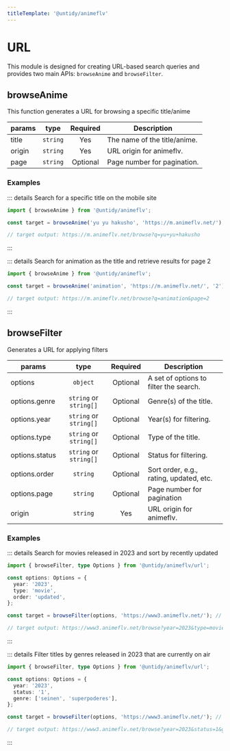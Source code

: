 ```yaml
---
titleTemplate: '@untidy/animeflv'
---
```


# URL

This module is designed for creating URL-based search queries and provides two main APIs:
`browseAnime` and `browseFilter`.

## browseAnime <Badge type="info" text="API" />

This function generates a URL for browsing a specific title/anime

| params |   type   | Required | Description                  |
| ------ | :------: | :------: | ---------------------------- |
| title  | `string` |   Yes    | The name of the title/anime. |
| origin | `string` |   Yes    | URL origin for animeflv.     |
| page   | `string` | Optional | Page number for pagination.  |

### Examples

::: details Search for a specific title on the mobile site

```typescript
import { browseAnime } from '@untidy/animeflv';

const target = browseAnime('yu yu hakusho', 'https://m.animeflv.net/'); // [!code hl]

// target output: https://m.animeflv.net/browse?q=yu+yu+hakusho
```

:::

::: details Search for animation as the title and retrieve results for page 2

```typescript
import { browseAnime } from '@untidy/animeflv';

const target = browseAnime('animation', 'https://m.animeflv.net/', '2'); // [!code hl]

// target output: https://m.animeflv.net/browse?q=animation&page=2
```

:::

## browseFilter <Badge type="info" text="API" />

Generates a URL for applying filters

| params         |          type          | Required | Description                             |
| -------------- | :--------------------: | :------: | --------------------------------------- |
| options        |        `object`        | Optional | A set of options to filter the search.  |
| options.genre  | `string` or `string[]` | Optional | Genre(s) of the title.                  |
| options.year   | `string` or `string[]` | Optional | Year(s) for filtering.                  |
| options.type   | `string` or `string[]` | Optional | Type of the title.                      |
| options.status | `string` or `string[]` | Optional | Status for filtering.                   |
| options.order  |        `string`        | Optional | Sort order, e.g., rating, updated, etc. |
| options.page   |        `string`        | Optional | Page number for pagination              |
| origin         |        `string`        |   Yes    | URL origin for animeflv.                |

### Examples

::: details Search for movies released in 2023 and sort by recently updated

```typescript
import { browseFilter, type Options } from '@untidy/animeflv/url';

const options: Options = {
  year: '2023',
  type: 'movie',
  order: 'updated',
};

const target = browseFilter(options, 'https://www3.animeflv.net/'); // [!code hl]

// target output: https://www3.animeflv.net/browse?year=2023&type=movie&order=updated
```

:::

::: details Filter titles by genres released in 2023 that are currently on air

```typescript
import { browseFilter, type Options } from '@untidy/animeflv/url';

const options: Options = {
  year: '2023',
  status: '1',
  genre: ['seinen', 'superpoderes'],
};

const target = browseFilter(options, 'https://www3.animeflv.net/'); // [!code hl]

// target output: https://www3.animeflv.net/browse?year=2023&status=1&genre%5B%5D=seinen&genre%5B%5D=superpoderes
```

:::
